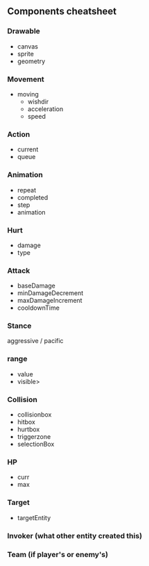 ## Components cheatsheet

### Drawable
- canvas
- sprite
- geometry

### Movement
- moving
   - wishdir
   - acceleration
   - speed

### Action
- current
- queue

### Animation
- repeat
- completed
- step
- animation

### Hurt
- damage
- type

### Attack
- baseDamage
- minDamageDecrement
- maxDamageIncrement
- cooldownTime

### Stance
aggressive / pacific

### range
- value
- visible>

### Collision
- collisionbox
- hitbox
- hurtbox
- triggerzone
- selectionBox

### HP
- curr
- max

### Target
- targetEntity

### Invoker (what other entity created this)

### Team (if player's or enemy's)